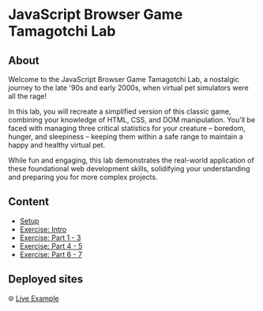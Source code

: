 <h1>
  <span class="prefix">JavaScript Browser Game</span>
  <span class="headline">Tamagotchi Lab</span>
</h1>

## About

Welcome to the JavaScript Browser Game Tamagotchi Lab, a nostalgic journey to the late '90s and early 2000s, when virtual pet simulators were all the rage!

In this lab, you will recreate a simplified version of this classic game, combining your knowledge of HTML, CSS, and DOM manipulation. You'll be faced with managing three critical statistics for your creature – boredom, hunger, and sleepiness – keeping them within a safe range to maintain a happy and healthy virtual pet.

While fun and engaging, this lab demonstrates the real-world application of these foundational web development skills, solidifying your understanding and preparing you for more complex projects.

## Content

- [Setup](../setup/README.md)
- [Exercise: Intro](../exercise-intro/README.md)
- [Exercise: Part 1 - 3](../exercise-1-3/README.md)
- [Exercise: Part 4 - 5](../exercise-4-5/README.md)
- [Exercise: Part 6 - 7](../exercise-6-7/README.md)

## Deployed sites

🌐 [Live Example](https://pages.git.generalassemb.ly/modular-curriculum-all-courses/javascript-browser-game-tamagotchi-lab-solution/)
